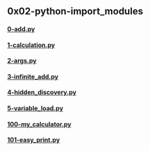 ## 0x02-python-import_modules
#### [0-add.py](0-add.py)
#### [1-calculation.py](1-calculation.py)
#### [2-args.py](2-args.py)
#### [3-infinite_add.py](3-infinite_add.py)
#### [4-hidden_discovery.py](4-hidden_discovery.py)
#### [5-variable_load.py](5-variable_load.py)
#### [100-my_calculator.py](100-my_calculator.py)
#### [101-easy_print.py](101-easy_print.py)
